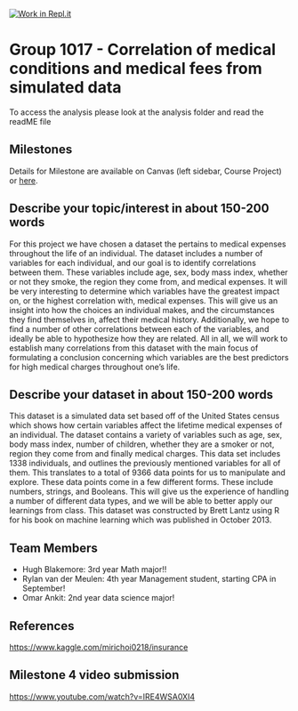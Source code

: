 [![Work in Repl.it](https://classroom.github.com/assets/work-in-replit-14baed9a392b3a25080506f3b7b6d57f295ec2978f6f33ec97e36a161684cbe9.svg)](https://classroom.github.com/online_ide?assignment_repo_id=361594&assignment_repo_type=GroupAssignmentRepo)
# Group 1017 - Correlation of medical conditions and medical fees from simulated data
To access the analysis please look at the analysis folder and read the readME file

## Milestones

Details for Milestone are available on Canvas (left sidebar, Course Project) or [here](https://firas.moosvi.com/courses/data301/project/milestone01.html).

## Describe your topic/interest in about 150-200 words

For this project we have chosen a dataset the pertains to medical expenses throughout the life of an individual. The dataset includes a number of variables for each individual, and our goal is to identify correlations between them. These variables include age, sex, body mass index, whether or not they smoke, the region they come from, and medical expenses. It will be very interesting to determine which variables have the greatest impact on, or the highest correlation with, medical expenses. This will give us an insight into how the choices an individual makes, and the circumstances they find themselves in, affect their medical history. Additionally, we hope to find a number of other correlations between each of the variables, and ideally be able to hypothesize how they are related. All in all, we will work to establish many correlations from this dataset with the main focus of formulating a conclusion concerning which variables are the best predictors for high medical charges throughout one’s life. 

## Describe your dataset in about 150-200 words
This dataset is a simulated data set based off of the United States census which shows how certain variables affect the lifetime medical expenses of an individual. The dataset contains a variety of variables such as age, sex, body mass index, number of children, whether they are a smoker or not, region they come from and finally medical charges. This data set includes 1338 individuals, and outlines the previously mentioned variables for all of them. This translates to a total of 9366 data points for us to manipulate and explore. These data points come in a few different forms. These include numbers, strings, and Booleans. This will give us the experience of handling a number of different data types, and we will be able to better apply our learnings from class. This dataset was constructed by Brett Lantz using R for his book on machine learning which was published in October 2013.

## Team Members

- Hugh Blakemore: 3rd year Math major!!
- Rylan van der Meulen: 4th year Management student, starting CPA in September!
- Omar Ankit: 2nd year data science major!

## References

https://www.kaggle.com/mirichoi0218/insurance

## Milestone 4 video submission

https://www.youtube.com/watch?v=IRE4WSA0XI4

